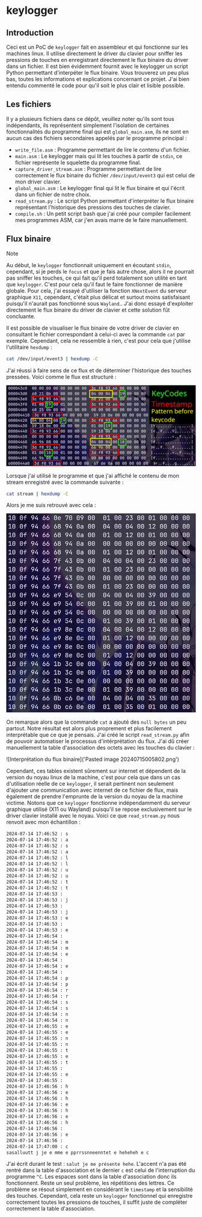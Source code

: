 # keylogger

## Introduction

Ceci est un PoC de `keylogger` fait en assembleur et qui fonctionne sur les machines linux. Il utilise directement le driver du clavier pour sniffer les pressions de touches en enregistrant directement le flux binaire du driver dans un fichier. Il est bien évidemment fournit avec le keylogger un script Python permettant d'interpéter le flux binaire. Vous trouverez un peu plus bas, toutes les informations et explications concernant ce projet. J'ai bien entendu commenté le code pour qu'il soit le plus clair et lisible possible.

## Les fichiers

Il y a plusieurs fichiers dans ce dépôt, veuillez noter qu'ils sont tous indépendants, ils représentent simplement l'isolation de certaines fonctionnalités du programme final qui est `global_main.asm`, ils ne sont en aucun cas des fichiers secondaires appelés par le programme principal :

- `write_file.asm` : Programme permettant de lire le contenu d'un fichier.
- `main.asm` : Le keylogger mais qui lit les touches à partir de `stdin`, ce fichier représente le squelette du programme final.
- `capture_driver_stream.asm` : Programme permettant de lire correctement le flux binaire du fichier `/dev/input/event3` qui est celui de mon driver clavier.
- `global_main.asm` : Le keylogger final qui lit le flux binaire et qui l'écrit dans un fichier de notre choix.
- `read_stream.py` : Le script Python permettant d'interpréter le flux binaire représentant l'historique des pressions des touches de clavier.
- `compile.sh` : Un petit script bash que j'ai créé pour compiler facilement mes programmes ASM, car j'en avais marre de le faire manuellement.

## Flux binaire


> [!NOTE]
> Au début, le `keylogger` fonctionnait uniquement en écoutant `stdin`, cependant, si je perds le `focus` et que je fais autre chose, alors il ne pourrait pas sniffer les touches, ce qui fait qu'il perd totalement son utilité en tant que `keylogger`. C'est pour cela qu'il faut le faire fonctionner de manière globale. Pour cela, j'ai essayé d'utiliser la fonction `XNextEvent` du serveur graphique `X11`, cependant, c'était plus délicat et surtout moins satisfaisant puisqu'il n'aurait pas fonctionné sous `Wayland`.. J'ai donc essayé d'exploiter directement le flux binaire du driver de clavier et cette solution fût concluante.

Il est possible de visualiser le flux binaire de votre driver de clavier en consultant le fichier correspondant à celui-ci avec la commande `cat` par exemple. Cependant, cela ne ressemble à rien, c'est pour cela que j'utilise l'utilitaire `hexdump` :

```bash
cat /dev/input/event3 | hexdump -C
```

J'ai réussi à faire sens de ce flux et de déterminer l'historique des touches pressées. Voici comme le flux est structuré :

![Interprétation du flux binaire](stream.png)

Lorsque j'ai utilisé le programme et que j'ai affiché le contenu de mon stream enregistré avec la commande suivante :

```bash
cat stream | hexdump -C
```

Alors je me suis retrouvé avec cela :

![Interprétation du flux binaire](real_stream.png)

On remarque alors que la commande `cat` a ajouté des `null bytes` un peu partout. Notre résultat est alors plus proprement et plus facilement interprétable que ce que je pensais. J'ai créé le script `read_stream.py` afin de pouvoir automatiser le processus d'intérprétation du flux. J'ai dû créer manuellement la table d'association des octets avec les touches du clavier :

![Interprétation du flux binaire]('Pasted image 20240715005802.png')

Cependant, ces tables existent sûrement sur internet et dépendent de la version du noyau linux de la machine, c'est pour cela que dans un cas d'utilisation réelle de ce `keylogger`, il serait pertinent non seulement d'ajouter une communication avec internet de ce fichier de flux, mais également de prendre l'emprunte de la version du noyau de la machine victime. Notons que ce `keylogger` fonctionne indépendamment du serveur graphique utilisé (X11 ou Wayland) puisqu'il se repose exclusivement sur le driver clavier installé avec le noyau. Voici ce que `read_stream.py` nous renvoit avec mon échantillon :

```
2024-07-14 17:46:52 : s
2024-07-14 17:46:52 : a
2024-07-14 17:46:52 : s
2024-07-14 17:46:52 : a
2024-07-14 17:46:52 : l
2024-07-14 17:46:52 : l
2024-07-14 17:46:52 : u
2024-07-14 17:46:52 : u
2024-07-14 17:46:52 : t
2024-07-14 17:46:52 : t
2024-07-14 17:46:53 :  
2024-07-14 17:46:53 : j
2024-07-14 17:46:53 :  
2024-07-14 17:46:53 : j
2024-07-14 17:46:53 : e
2024-07-14 17:46:53 :  
2024-07-14 17:46:53 : e
2024-07-14 17:46:54 :  
2024-07-14 17:46:54 : m
2024-07-14 17:46:54 : m
2024-07-14 17:46:54 : e
2024-07-14 17:46:54 :  
2024-07-14 17:46:54 : e
2024-07-14 17:46:54 :  
2024-07-14 17:46:54 : p
2024-07-14 17:46:54 : p
2024-07-14 17:46:54 : r
2024-07-14 17:46:54 : r
2024-07-14 17:46:54 : s
2024-07-14 17:46:54 : s
2024-07-14 17:46:54 : n
2024-07-14 17:46:54 : n
2024-07-14 17:46:55 : e
2024-07-14 17:46:55 : e
2024-07-14 17:46:55 : n
2024-07-14 17:46:55 : n
2024-07-14 17:46:55 : t
2024-07-14 17:46:55 : e
2024-07-14 17:46:55 : t
2024-07-14 17:46:55 :  
2024-07-14 17:46:55 : e
2024-07-14 17:46:55 :  
2024-07-14 17:46:56 : h
2024-07-14 17:46:56 : e
2024-07-14 17:46:56 : h
2024-07-14 17:46:56 : e
2024-07-14 17:46:56 : h
2024-07-14 17:46:56 : e
2024-07-14 17:46:56 : h
2024-07-14 17:46:56 :  
2024-07-14 17:46:56 : e
2024-07-14 17:46:56 :  
2024-07-14 17:47:00 : c
sasalluutt j je e mme e pprrssnneenntet e heheheh e c
```

J'ai écrit durant le test : `salut je me présente hehe`. L'accent n'a pas été rentré dans la table d'association et le dernier `c` est celui de l'interruption du programme `^C`. Les espaces sont dans la table d'association donc ils fonctionnent. Reste un seul problème, les répétitions des lettres. Ce problème se résout simplement en considérant le `timestamp` et la sensibilité des touches. Cependant, cela reste un `keylogger` fonctionnel qui enregistre correctement toutes les pressions de touches, il suffit juste de compléter correctement la table d'association.
